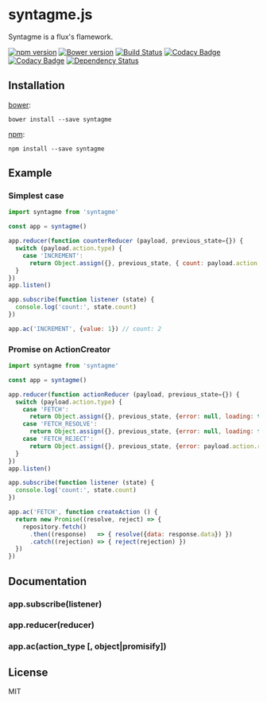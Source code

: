 # syntagme.js

Syntagme is a flux's flamework.

[![npm version](https://badge.fury.io/js/syntagme.svg)](http://badge.fury.io/js/syntagme)
[![Bower version](https://badge.fury.io/bo/syntagme.svg)](http://badge.fury.io/bo/syntagme)
[![Build Status](https://travis-ci.org/rymizuki/syntagmejs.svg?branch=master)](https://travis-ci.org/rymizuki/syntagmejs)
[![Codacy Badge](https://api.codacy.com/project/badge/grade/906eea6b21ab40359f7d325e30a495bf)](https://www.codacy.com/app/ry-mizuki/syntagmejs)
[![Codacy Badge](https://api.codacy.com/project/badge/coverage/906eea6b21ab40359f7d325e30a495bf)](https://www.codacy.com/app/ry-mizuki/syntagmejs)
[![Dependency Status](https://gemnasium.com/rymizuki/syntagmejs.svg)](https://gemnasium.com/rymizuki/syntagmejs)

## Installation

[bower](http://bower.io/):
```
bower install --save syntagme
```

[npm](https://www.npmjs.com/):
```
npm install --save syntagme
```

## Example

### Simplest case

```javascript
import syntagme from 'syntagme'

const app = syntagme()

app.reducer(function counterReducer (payload, previous_state={}) {
  switch (payload.action.type) {
    case 'INCREMENT':
      return Object.assign({}, previous_state, { count: payload.action.value + 1 })
  }
})
app.listen()

app.subscribe(function listener (state) {
  console.log('count:', state.count)
})

app.ac('INCREMENT', {value: 1}) // count: 2
```

### Promise on ActionCreator

```javascript
import syntagme from 'syntagme'

const app = syntagme()

app.reducer(function actionReducer (payload, previous_state={}) {
  switch (payload.action.type) {
    case 'FETCH':
      return Object.assign({}, previous_state, {error: null, loading: true})
    case 'FETCH_RESOLVE':
      return Object.assign({}, previous_state, {error: null, loading: false, payload.action.data})
    case 'FETCH_REJECT':
      return Object.assign({}, previous_state, {error: payload.action.rejection, loading: false, data: null})
  }
})
app.listen()

app.subscribe(function listener (state) {
  console.log('count:', state.count)
})

app.ac('FETCH', function createAction () {
  return new Promise((resolve, reject) => {
    repository.fetch()
      .then((response)   => { resolve({data: response.data}) })
      .catch((rejection) => { reject(rejection) })
  })
})
```

## Documentation

### app.subscribe(listener)

### app.reducer(reducer)

### app.ac(action_type [, object|promisify])

## License

MIT
